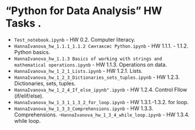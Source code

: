 # “Python for Data Analysis” HW Tasks .

- `Test_notebook.ipynb` - HW 0.2. Computer literacy.
- `HannaIvanova_hw_1.1.1_1.1.2 Cинтаксис Python.ipynb` - HW 1.1.1. - 1.1.2. Python basics.
- `HannaIvanova_hw_1.1.3 Basics of working with strings and mathematical operations.ipynb` - HW 1.1.3. Operations on data.
- `HannaIvanova_hw_1_2_1_Lists.ipynb` - HW 1.2.1. Lists.
- `HannaIvanova_hw_1_2_3_Dictionaries_sets_tuples.ipynb` - HW 1.2.3. Dictionaries, sets, tuples.
- `HannaIvanova_hw_1_2_4_If_else_ipynb".ipynb` - HW 1.2.4. Control Fllow (if/elif/else).
- `HannaIvanova_hw_1_3_1_1_3_2_for_loop.ipynb` - HW 1.3.1.-1.3.2. for loop.
- `HannaIvanova_hw_1_3_3_Comprehensions.ipynb` - HW 1.3.3. Comprehensions.
-`HannaIvanova_hw_1_3_4_while_loop.ipynb` - HW 1.3.4. while loop.
